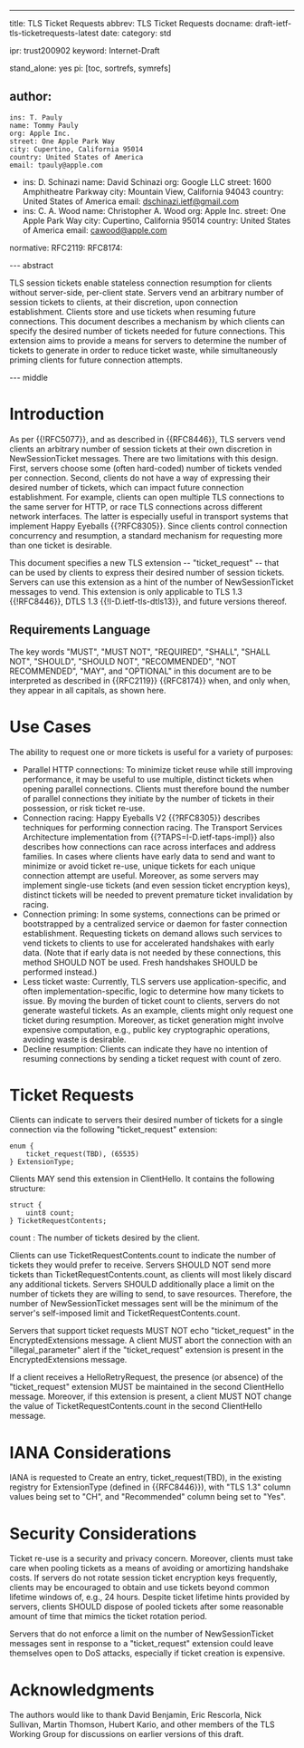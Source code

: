 ---
title: TLS Ticket Requests
abbrev: TLS Ticket Requests
docname: draft-ietf-tls-ticketrequests-latest
date:
category: std

ipr: trust200902
keyword: Internet-Draft

stand_alone: yes
pi: [toc, sortrefs, symrefs]

author:
  -
    ins: T. Pauly
    name: Tommy Pauly
    org: Apple Inc.
    street: One Apple Park Way
    city: Cupertino, California 95014
    country: United States of America
    email: tpauly@apple.com
  -
    ins: D. Schinazi
    name: David Schinazi
    org: Google LLC
    street: 1600 Amphitheatre Parkway
    city: Mountain View, California 94043
    country: United States of America
    email: dschinazi.ietf@gmail.com
  -
    ins: C. A. Wood
    name: Christopher A. Wood
    org: Apple Inc.
    street: One Apple Park Way
    city: Cupertino, California 95014
    country: United States of America
    email: cawood@apple.com

normative:
  RFC2119:
  RFC8174:

--- abstract

TLS session tickets enable stateless connection resumption for clients without
server-side, per-client state. Servers vend an arbitrary number of session tickets
to clients, at their discretion, upon connection establishment. Clients store and
use tickets when resuming future connections. This document describes a mechanism by
which clients can specify the desired number of tickets needed for future connections.
This extension aims to provide a means for servers to determine the number of tickets
to generate in order to reduce ticket waste, while simultaneously priming clients
for future connection attempts.

--- middle

# Introduction

As per {{!RFC5077}}, and as described in {{RFC8446}}, TLS servers vend clients an arbitrary
number of session tickets at their own discretion in NewSessionTicket messages. There are
two limitations with this design. First, servers choose some (often hard-coded) number
of tickets vended per connection. Second, clients do not have a way of expressing their
desired number of tickets, which can impact future connection establishment.
For example, clients can open multiple TLS connections to the same server for HTTP,
or race TLS connections across different network interfaces. The latter is especially
useful in transport systems that implement Happy Eyeballs {{?RFC8305}}. Since clients control
connection concurrency and resumption, a standard mechanism for requesting more than one
ticket is desirable.

This document specifies a new TLS extension -- "ticket_request" -- that can be used
by clients to express their desired number of session tickets. Servers can use this
extension as a hint of the number of NewSessionTicket messages to vend.
This extension is only applicable to TLS 1.3 {{!RFC8446}}, DTLS 1.3 {{!I-D.ietf-tls-dtls13}},
and future versions thereof.

## Requirements Language

The key words "MUST", "MUST NOT", "REQUIRED", "SHALL", "SHALL NOT",
"SHOULD", "SHOULD NOT", "RECOMMENDED", "NOT RECOMMENDED", "MAY", and
"OPTIONAL" in this document are to be interpreted as described in
{{RFC2119}} {{RFC8174}} when, and only when, they appear in all capitals,
as shown here.

# Use Cases

The ability to request one or more tickets is useful for a variety of purposes:

- Parallel HTTP connections: To minimize ticket reuse while still improving performance, it may
be useful to use multiple, distinct tickets when opening parallel connections. Clients must
therefore bound the number of parallel connections they initiate by the number of tickets
in their possession, or risk ticket re-use.
- Connection racing: Happy Eyeballs V2 {{?RFC8305}} describes techniques for performing connection
racing. The Transport Services Architecture implementation from {{?TAPS=I-D.ietf-taps-impl}} also describes 
how connections can race across interfaces and address families. In cases where clients have early
data to send and want to minimize or avoid ticket re-use, unique tickets for each unique
connection attempt are useful. Moreover, as some servers may implement single-use tickets (and even
session ticket encryption keys), distinct tickets will be needed to prevent premature ticket
invalidation by racing.
- Connection priming: In some systems, connections can be primed or bootstrapped by a centralized
service or daemon for faster connection establishment. Requesting tickets on demand allows such
services to vend tickets to clients to use for accelerated handshakes with early data. (Note that
if early data is not needed by these connections, this method SHOULD NOT be used. Fresh handshakes
SHOULD be performed instead.)
- Less ticket waste: Currently, TLS servers use application-specific, and often implementation-specific,
logic to determine how many tickets to issue. By moving the burden of ticket count to clients,
servers do not generate wasteful tickets. As an example, clients might only request one ticket during
resumption. Moreover, as ticket generation might involve expensive computation, e.g., public key 
cryptographic operations, avoiding waste is desirable.
- Decline resumption: Clients can indicate they have no intention of resuming connections by
sending a ticket request with count of zero.

# Ticket Requests

Clients can indicate to servers their desired number of tickets for a single connection via the
following "ticket_request" extension:

~~~
enum {
    ticket_request(TBD), (65535)
} ExtensionType;
~~~

Clients MAY send this extension in ClientHello. It contains the following structure:

~~~
struct {
    uint8 count;
} TicketRequestContents;
~~~

count
: The number of tickets desired by the client.

Clients can use TicketRequestContents.count to indicate the number of tickets
they would prefer to receive. Servers SHOULD NOT send more tickets than
TicketRequestContents.count, as clients will most likely discard any additional
tickets. Servers SHOULD additionally place a limit on the number of tickets
they are willing to send, to save resources. Therefore, the number of
NewSessionTicket messages sent will be the minimum of the server's self-imposed
limit and TicketRequestContents.count.

Servers that support ticket requests MUST NOT echo "ticket_request" in the EncryptedExtensions
message. A client MUST abort the connection with an "illegal_parameter" alert if the
"ticket_request" extension is present in the EncryptedExtensions message.

If a client receives a HelloRetryRequest, the presence (or absence) of the "ticket_request" extension
MUST be maintained in the second ClientHello message. Moreover, if this extension is present, a client
MUST NOT change the value of TicketRequestContents.count in the second ClientHello message.

# IANA Considerations

IANA is requested to Create an entry, ticket_request(TBD), in the existing registry
for ExtensionType (defined in {{RFC8446}}), with "TLS 1.3" column values being set to
"CH", and "Recommended" column being set to "Yes".

# Security Considerations

Ticket re-use is a security and privacy concern. Moreover, clients must take care when pooling
tickets as a means of avoiding or amortizing handshake costs. If servers do not rotate session
ticket encryption keys frequently, clients may be encouraged to obtain
and use tickets beyond common lifetime windows of, e.g., 24 hours. Despite ticket lifetime
hints provided by servers, clients SHOULD dispose of pooled tickets after some reasonable
amount of time that mimics the ticket rotation period.

Servers that do not enforce a limit on the number of NewSessionTicket messages sent in response
to a "ticket_request" extension could leave themselves open to DoS attacks, especially if ticket
creation is expensive.

# Acknowledgments

The authors would like to thank David Benjamin, Eric Rescorla, Nick Sullivan, Martin Thomson,
Hubert Kario, and other members of the TLS Working Group for discussions on earlier versions of 
this draft.
